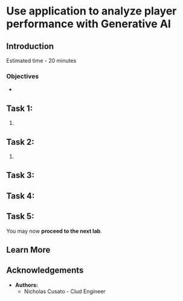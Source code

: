 # Use application to analyze player performance with Generative AI

## Introduction

Estimated time - 20 minutes


### Objectives

* 

## Task 1: 

1. 

## Task 2: 

1.

## Task 3: 



## Task 4: 



## Task 5: 


You may now **proceed to the next lab**.

## Learn More


## Acknowledgements

* **Authors:**
	* Nicholas Cusato - Clud Engineer
